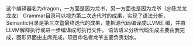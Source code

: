 这个编译器名为dragon，一方面是因为龙书，另一方面也是因为龙爷（@陈龙龙龙龙）
Grammar目录可以视为第二次迭代时的成果，实现了语法分析，Semantic目录是第三次暨最终迭代的成果，能把源代码编译成LLVM汇编，并由LLVM解释执行或进一步编译成可执行文件。
语法语义分析代码生成主要由我完成，图形界面由主席完成，项目命名者龙爷主要负责划水。
